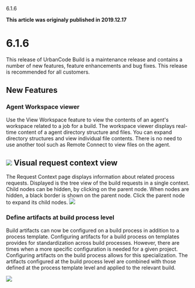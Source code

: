 





6.1.6

**This article was originaly published in 2019.12.17**


6.1.6
=====




This release of UrbanCode Build is a maintenance release and contains a number of new features, feature enhancements and bug fixes. This release is recommended for all customers. 

New Features
------------


### Agent Workspace viewer


Use the View Workspace feature to view the contents of an agent's workspace related to a job for a build. The workspace viewer displays real-time content of a agent directory structure and files. You can expand directory structures and view individual file contents. There is no need to use another tool such as Remote Connect to view files on the agent. 

[![](https://developer.ibm.com/urbancode/wp-content/uploads/sites/16/2019/12/agent_viewfile.png)](https://developer.ibm.com/urbancode/wp-content/uploads/sites/16/2019/12/agent_viewfile.png)
Visual request context view
---------------------------



The Request Context page displays information about related process requests. Displayed is the tree view of the build requests in a single context. Child nodes can be hidden, by clicking on the parent node. When nodes are hidden, a black border is shown on the parent node. Click the parent node to expand its child nodes.
![](http://www.urbancode.comvisual_context-300x214.png)



### Define artifacts at build process level



Build artifacts can now be configured on a build process in addition to a process template. Configuring artifacts for a build process on templates provides for standardization across build processes. However, there are times when a more specific configuration is needed for a given project. Configuring artifacts on the build process allows for this specialization. The artifacts configured at the build process level are combined with those defined at the process template level and applied to the relevant build.

![](http://www.urbancode.comnewartifactconfig-300x177.png)








